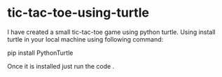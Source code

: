 # tic-tac-toe-using-turtle

I have created a small tic-tac-toe game using python turtle.
Using install turtle in your local machine using following command:

pip install PythonTurtle

Once it is installed just run the code .
